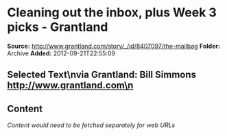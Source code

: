 # Cleaning out the inbox, plus Week 3 picks - Grantland

**Source:** http://www.grantland.com/story/_/id/8407097/the-mailbag
**Folder:** Archive
**Added:** 2012-09-21T22:55:09


## Selected Text\nvia Grantland: Bill Simmons http://www.grantland.com\n

## Content
*Content would need to be fetched separately for web URLs*
